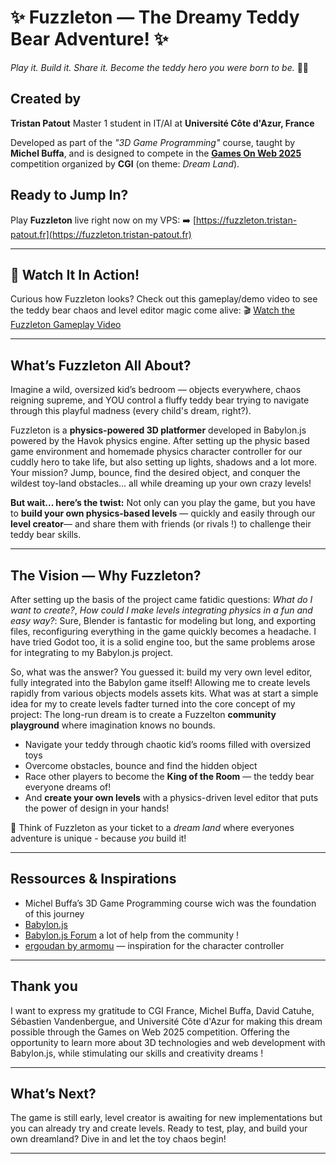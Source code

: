 # ✨ Fuzzleton — The Dreamy Teddy Bear Adventure! ✨


*Play it. Build it. Share it. Become the teddy hero you were born to be.* 🧸🔥

## Created by

**Tristan Patout**
Master 1 student in IT/AI at **Université Côte d'Azur, France**

Developed as part of the *"3D Game Programming"* course, taught by **Michel Buffa**, and is designed to compete in the [**Games On Web 2025**](https://www.cgi.com/france/fr-fr/event/games-on-web-2025)
competition organized by **CGI** (on theme: *Dream Land*).

## Ready to Jump In?

Play **Fuzzleton** live right now on my VPS:
➡️ [https://fuzzleton.tristan-patout.fr](https://fuzzleton.tristan-patout.fr)

---

## 💫 Watch It In Action!

Curious how Fuzzleton looks? Check out this gameplay/demo video to see the teddy bear chaos and level editor magic come alive:
🎬 [Watch the Fuzzleton Gameplay Video](https://youtube)

---

## What’s Fuzzleton All About?

Imagine a wild, oversized kid’s bedroom — objects everywhere, chaos reigning supreme, and YOU control a fluffy teddy bear trying to navigate through this playful madness (every child's dream, right?).

Fuzzleton is a **physics-powered 3D platformer** developed in Babylon.js powered by the Havok physics engine. After setting up the physic based game environment and homemade physics character controller for our cuddly hero to take life, but also setting up lights, shadows and a lot more. Your mission? Jump, bounce, find the desired object, and conquer the wildest toy-land obstacles... all while dreaming up your own crazy levels!

**But wait... here’s the twist:**
Not only can you play the game, but you have to **build your own physics-based levels** — quickly and easily through our **level creator**— and share them with friends (or rivals !) to challenge their teddy bear skills.

---

## The Vision — Why Fuzzleton?
After setting up the basis of the project came fatidic questions: *What do I want to create?*, *How could I make levels integrating physics in a fun and easy way?*: Sure, Blender is fantastic for modeling but long, and exporting files, reconfiguring everything in the game quickly becomes a headache. I have tried Godot too, it is a solid engine too, but the same problems arose for integrating to my Babylon.js project.

So, what was the answer? You guessed it: build my very own level editor, fully integrated into the Babylon game itself! Allowing me to create levels rapidly from various objects models assets kits.
What was at start a simple idea for my to create levels fadter turned into the core concept of my project: The long-run dream is to create a Fuzzelton **community playground** where imagination knows no bounds.
* Navigate your teddy through chaotic kid’s rooms filled with oversized toys
* Overcome obstacles, bounce and find the hidden object
* Race other players to become the **King of the Room** — the teddy bear everyone dreams of!
* And **create your own levels** with a physics-driven level editor that puts the power of design in your hands!

🎫 Think of Fuzzleton as your ticket to a *dream land* where everyones adventure is unique - because *you* build it!

---

## Ressources & Inspirations

* Michel Buffa’s 3D Game Programming course wich was the foundation of this journey
* [Babylon.js](https://doc.babylonjs.com/) 
* [Babylon.js Forum](https://forum.babylonjs.com/) a lot of help from the community ! 
* [ergoudan by armomu](https://github.com/armomu/ergoudan) — inspiration for the character controller

---

## Thank you
I want to express my gratitude to CGI France, Michel Buffa, David Catuhe, Sébastien Vandenbergue, and Université Côte d'Azur for making this dream possible through the Games on Web 2025 competition. Offering the opportunity to learn more about 3D technologies and web development with Babylon.js, while stimulating our skills and creativity dreams ! 

---

## What’s Next?

The game is still early, level creator is awaiting for new implementations but you can already try and create levels. Ready to test, play, and build your own dreamland? Dive in and let the toy chaos begin!

---

